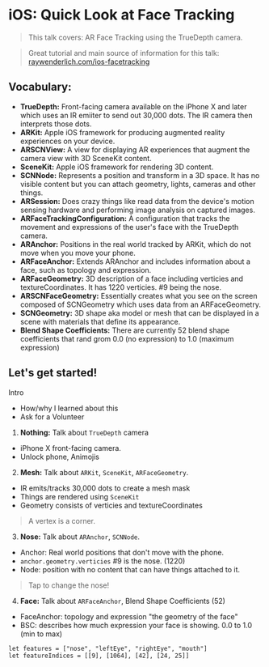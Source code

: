 # iOS: Quick Look at Face Tracking

> This talk covers: AR Face Tracking using the TrueDepth camera.

> Great tutorial and main source of information for this talk: [raywenderlich.com/ios-facetracking](https://www.raywenderlich.com/5491-ar-face-tracking-tutorial-for-ios-getting-started)


## Vocabulary:

- **TrueDepth:** Front-facing camera available on the iPhone X and later which uses an IR emiiter to send out 30,000 dots. The IR camera then interprets those dots.
- **ARKit:** Apple iOS framework for producing augmented reality experiences on your device.
- **ARSCNView:** A view for displaying AR experiences that augment the camera view with 3D SceneKit content.
- **SceneKit:** Apple iOS framework for rendering 3D content.
- **SCNNode:** Represents a position and transform in a 3D space. It has no visible content but you can attach geometry, lights, cameras and other things.
- **ARSession:** Does crazy things like read data from the device's motion sensing hardware and performing image analysis on captured images.
- **ARFaceTrackingConfiguration:** A configuration that tracks the movement and expressions of the user's face with the TrueDepth camera.
- **ARAnchor:** Positions in the real world tracked by ARKit, which do not move when you move your phone.
- **ARFaceAnchor:** Extends ARAnchor and includes information about a face, such as topology and expression.
- **ARFaceGeometry:** 3D description of a face including verticies and textureCoordinates. It has 1220 verticies. #9 being the nose.
- **ARSCNFaceGeometry:** Essentially creates what you see on the screen composed of SCNGeometry which uses data from an ARFaceGeometry.
- **SCNGeometry:** 3D shape aka model or mesh that can be displayed in a scene with materials that define its appearance.
- **Blend Shape Coefficients:** There are currently 52 blend shape coefficients that rand grom 0.0 (no expression) to 1.0 (maximum expression)

## Let's get started!

Intro
  - How/why I learned about this
  - Ask for a Volunteer

1. **Nothing:** Talk about `TrueDepth` camera
  - iPhone X front-facing camera.
  - Unlock phone, Animojis 

2. **Mesh:** Talk about `ARKit`, `SceneKit`, `ARFaceGeometry`.
  - IR emits/tracks 30,000 dots to create a mesh mask
  - Things are rendered using `SceneKit`
  - Geometry consists of verticies and textureCoordinates

  > A vertex is a corner.

3. **Nose:** Talk about `ARAnchor`, `SCNNode`.
  - Anchor: Real world positions that don't move with the phone.
  - `anchor.geometry.verticies` #9 is the nose. (1220)
  - Node: position with no content that can have things attached to it.

  > Tap to change the nose!

4. **Face:** Talk about `ARFaceAnchor`, Blend Shape Coefficients (52)
  - FaceAnchor: topology and expression "the geometry of the face"
  - BSC: describes how much expression your face is showing. 0.0 to 1.0 (min to max)

  ```
  let features = ["nose", "leftEye", "rightEye", "mouth"]
  let featureIndices = [[9], [1064], [42], [24, 25]]
  ```
